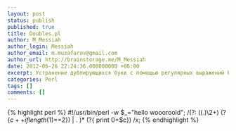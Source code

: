 ```yaml
---
layout: post
status: publish
published: true
title: Doubles.pl
author: M_Messiah
author_login: Messiah
author_email: m.muzafarov@gmail.com
author_url: http://brainstorage.me/M_Messiah
date: 2012-06-26 22:24:36.000000000 +06:00
excerpt: Устранение дублирующихся букв с помощью регулярных выражений Perl
categories: Perl
tags: []
comments: []
---
```

{% highlight perl %}
#!/usr/bin/perl -w
$_="hello woooroold";
/(?:
 ((.)\2+) (?{$c++ if length($1)==2})
 | .
 )*
 (?{ print 0+$c})
/x;
{% endhighlight %}
